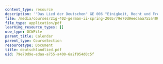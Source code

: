 ```yaml
---
content_type: resource
description: '"Das Lied der Deutschen" GE 006 "Einigkeit, Recht und Freiheit"'
file: /media/courses/21g-402-german-ii-spring-2005/79e70d9eedaaa755a4006a2f954d0c5f_deutschlandlied.pdf
file_type: application/pdf
learning_resource_types: []
ocw_type: OCWFile
parent_title: Calendar
parent_type: CourseSection
resourcetype: Document
title: deutschlandlied.pdf
uid: 79e70d9e-edaa-a755-a400-6a2f954d0c5f
---
```

